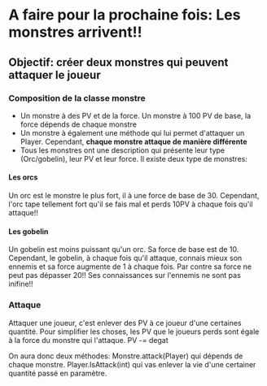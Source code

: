 # A faire pour la prochaine fois: Les monstres arrivent!!

## Objectif: créer deux monstres qui peuvent attaquer le joueur

### Composition de la classe monstre
- Un monstre à des PV et de la force. Un monstre à 100 PV de base, la force dépends de chaque monstre
- Un monstre à également une méthode qui lui permet d'attaquer un Player. Cependant, **chaque monstre attaque de manière différente**
- Tous les monstres ont une description qui présente leur type (Orc/gobelin), leur PV et leur force.
Il existe deux type de monstres:

#### Les orcs
Un orc est le monstre le plus fort, il à une force de base de 30.
Cependant, l'orc tape tellement fort qu'il se fais mal et perds 10PV à chaque fois qu'il attaque!!

#### Les gobelin
Un gobelin est moins puissant qu'un orc. Sa force de base est de 10.
Cependant, le gobelin, à chaque fois qu'il attaque, connais mieux son ennemis et sa force augmente de 1 à chaque fois.
Par contre sa force ne peut pas dépasser 20!! Ses connaissances sur l'ennemis ne sont pas inifine!!

### Attaque

Attaquer une joueur, c'est enlever des PV à ce joueur d'une certaines quantité. 
Pour simplifier les choses, les PV que le joueurs perds sont égale à la force du monstre qui l'attaque.
PV -= degat

On aura donc deux méthodes:
Monstre.attack(Player) qui dépends de chaque monstre.
Player.IsAttack(int) qui vas enlever la vie d'une certainer quantité passé en paramètre.